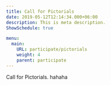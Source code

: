 ```yaml
---
title: Call for Pictorials
date: 2019-05-12T12:14:34.000+06:00
description: This is meta description.
ShowSchedule: true

menu:
  main:
    URL: participate/pictorials
    weight: 4
    parent: participate
---
```


Call for Pictorials.
hahaha
